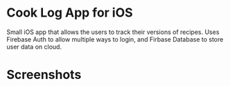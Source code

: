 # Cook Log App for iOS #

Small iOS app that allows the users to track their versions of recipes. 
Uses Firebase Auth to allow multiple ways to login, and Firbase Database to store user data on cloud.

# Screenshots #
  